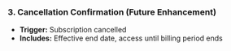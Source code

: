### 3. Cancellation Confirmation (Future Enhancement)

- **Trigger:** Subscription cancelled
- **Includes:** Effective end date, access until billing period ends

